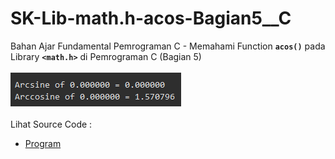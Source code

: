 # SK-Lib-math.h-acos-Bagian5__C
Bahan Ajar Fundamental Pemrograman C - Memahami Function <code><b>acos()</b></code> pada Library <code><b>&lt;math.h></b></code> di Pemrograman C (Bagian 5)<br><br>
<img src="https://github.com/RizkyKhapidsyah/SK-Lib-math.h-acos-Bagian5__C/blob/master/SK-Lib-math.h-acos-Bagian5__C/result/001.PNG"><br><br>
Lihat Source Code : <br>
- <a href="https://github.com/RizkyKhapidsyah/SK-Lib-math.h-acos-Bagian5__C/blob/master/SK-Lib-math.h-acos-Bagian5__C/Source.c">Program</a>
